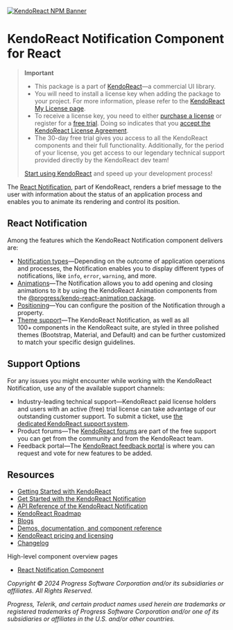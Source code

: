 <a href="https://www.telerik.com/kendo-react-ui?utm_medium=referral&utm_source=npm&utm_campaign=kendo-ui-react-trial-npm-notification&utm_content=banner" target="_blank">
<img src="https://www.telerik.com/kendo-react-ui/components/npm-banner.svg" alt="KendoReact NPM Banner">
</a>

# KendoReact Notification Component for React

> **Important**
> * This package is а part of [KendoReact](https://www.telerik.com/kendo-react-ui?utm_medium=referral&utm_source=npm&utm_campaign=kendo-ui-react-trial-npm-notification)&mdash;a commercial UI library.
> * You will need to install a license key when adding the package to your project. For more information, please refer to the [KendoReact My License page](https://www.telerik.com/kendo-react-ui/components/my-license/?utm_medium=referral&utm_source=npm&utm_campaign=kendo-ui-react-trial-npm-notification).
> * To receive a license key, you need to either [purchase a license](https://www.telerik.com/kendo-react-ui/pricing?utm_medium=referral&utm_source=npm&utm_campaign=kendo-ui-react-trial-npm-notification) or register for a [free trial](https://www.telerik.com/try/kendo-react-ui?utm_medium=referral&utm_source=npm&utm_campaign=kendo-ui-react-trial-npm-notification). Doing so indicates that you [accept the KendoReact License Agreement](https://www.telerik.com/purchase/license-agreement/progress-kendoreact?utm_medium=referral&utm_source=npm&utm_campaign=kendo-ui-react-trial-npm-notification).
> * The 30-day free trial gives you access to all the KendoReact components and their full functionality. Additionally, for the period of your license, you get access to our legendary technical support provided directly by the KendoReact dev team!
>
> [Start using KendoReact](https://www.telerik.com/try/kendo-react-ui?utm_medium=referral&utm_source=npm&utm_campaign=kendo-ui-react-trial-npm-notification) and speed up your development process!

The [React Notification](https://www.telerik.com/kendo-react-ui/notification), part of KendoReact, renders a brief message to the user with information about the status of an application process and enables you to animate its rendering and control its position.

## React Notification

Among the features which the KendoReact Notification component delivers are:

* [Notification types](https://www.telerik.com/kendo-react-ui/components/notification/types/?utm_medium=referral&utm_source=npm&utm_campaign=kendo-ui-react-trial-npm-notification)&mdash;Depending on the outcome of application operations and processes, the Notification enables you to display different types of notifications, like `info`, `error`, `warning`, and more.
* [Animations](https://www.telerik.com/kendo-react-ui/components/notification/animations/?utm_medium=referral&utm_source=npm&utm_campaign=kendo-ui-react-trial-npm-notification)&mdash;The Notification allows you to add opening and closing animations to it by using the KendoReact Animation components from the [@progress/kendo-react-animation package](https://www.npmjs.com/package/@progress/kendo-react-animation).
* [Positioning](https://www.telerik.com/kendo-react-ui/components/notification/positioning/?utm_medium=referral&utm_source=npm&utm_campaign=kendo-ui-react-trial-npm-notification)&mdash;You can configure the position of the Notification through a property.
* [Theme support](https://www.telerik.com/kendo-react-ui/components/styling/?utm_medium=referral&utm_source=npm&utm_campaign=kendo-ui-react-trial-npm-notification)&mdash;The KendoReact Notification, as well as all 100+ components in the KendoReact suite, are styled in three polished themes (Bootstrap, Material, and Default) and can be further customized to match your specific design guidelines.

## Support Options

For any issues you might encounter while working with the KendoReact Notification, use any of the available support channels:

* Industry-leading technical support&mdash;KendoReact paid license holders and users with an active (free) trial license can take advantage of our outstanding customer support. To submit a ticket, use [the dedicated KendoReact support system](https://www.telerik.com/account/support-tickets?utm_medium=referral&utm_source=npm&utm_campaign=kendo-ui-react-trial-npm-notification).
* Product forums&mdash;The [KendoReact forums](https://www.telerik.com/forums/kendo-ui-react?utm_medium=referral&utm_source=npm&utm_campaign=kendo-ui-react-trial-npm-notification) are part of the free support you can get from the community and from the KendoReact team.
* Feedback portal&mdash;The [KendoReact feedback portal](https://feedback.telerik.com/kendo-react-ui?utm_medium=referral&utm_source=npm&utm_campaign=kendo-ui-react-trial-npm-notification) is where you can request and vote for new features to be added.

## Resources

* [Getting Started with KendoReact](https://www.telerik.com/kendo-react-ui/components/getting-started/?utm_medium=referral&utm_source=npm&utm_campaign=kendo-ui-react-trial-npm-notification)
* [Get Started with the KendoReact Notification](https://www.telerik.com/kendo-react-ui/components/notification/?utm_medium=referral&utm_source=npm&utm_campaign=kendo-ui-react-trial-npm-notification)
* [API Reference of the KendoReact Notification](https://www.telerik.com/kendo-react-ui/components/notification/api/?utm_medium=referral&utm_source=npm&utm_campaign=kendo-ui-react-trial-npm-notification)
* [KendoReact Roadmap](https://www.telerik.com/support/whats-new/kendo-react-ui/roadmap?utm_medium=referral&utm_source=npm&utm_campaign=kendo-ui-react-trial-npm-notification)
* [Blogs](https://www.telerik.com/blogs/tag/kendoreact?utm_medium=referral&utm_source=npm&utm_campaign=kendo-ui-react-trial-npm-notification)
* [Demos, documentation, and component reference](https://www.telerik.com/kendo-react-ui/components/?utm_medium=referral&utm_source=npm&utm_campaign=kendo-ui-react-trial-npm-notification)
* [KendoReact pricing and licensing](https://www.telerik.com/kendo-react-ui/pricing?utm_medium=referral&utm_source=npm&utm_campaign=kendo-ui-react-trial-npm-notification)
* [Changelog](https://www.telerik.com/kendo-react-ui/components/changelogs/ui-for-react/?utm_medium=referral&utm_source=npm&utm_campaign=kendo-ui-react-trial-npm-notification)

High-level component overview pages

* [React Notification Component](https://www.telerik.com/kendo-react-ui/notification)

*Copyright © 2024 Progress Software Corporation and/or its subsidiaries or affiliates. All Rights Reserved.*

*Progress, Telerik, and certain product names used herein are trademarks or registered trademarks of Progress Software Corporation and/or one of its subsidiaries or affiliates in the U.S. and/or other countries.*
